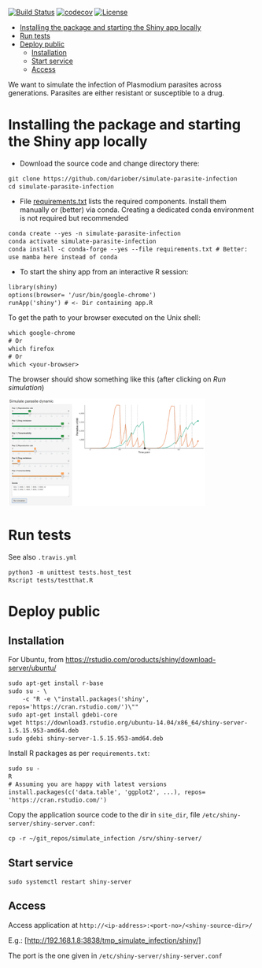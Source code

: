 [![Build Status](https://travis-ci.com/dariober/simulate-parasite-infection.svg?branch=main)](https://travis-ci.com/dariober/simulate-parasite-infection)
[![codecov](https://codecov.io/gh/dariober/simulate-parasite-infection/branch/main/graph/badge.svg)](https://codecov.io/gh/dariober/simulate-parasite-infection)
[![License](http://img.shields.io/badge/license-MIT-blue.svg)](https://github.com/dariober/simulate-parasite-infection)

<!-- vim-markdown-toc GFM -->

* [Installing the package and starting the Shiny app locally](#installing-the-package-and-starting-the-shiny-app-locally)
* [Run tests](#run-tests)
* [Deploy public](#deploy-public)
    * [Installation](#installation)
    * [Start service](#start-service)
    * [Access](#access)

<!-- vim-markdown-toc -->

We want to simulate the infection of Plasmodium parasites across generations.
Parasites are either resistant or susceptible to a drug.

Installing the package and starting the Shiny app locally
====================

* Download the source code and change directory there:

```
git clone https://github.com/dariober/simulate-parasite-infection
cd simulate-parasite-infection
```

* File [requirements.txt](requirements.txt) lists the required components.
  Install them manually or (better) via conda. Creating a dedicated conda
  environment is not required but recommended

```
conda create --yes -n simulate-parasite-infection
conda activate simulate-parasite-infection
conda install -c conda-forge --yes --file requirements.txt # Better: use mamba here instead of conda
```

* To start the shiny app from an interactive R session:

```
library(shiny)
options(browser= '/usr/bin/google-chrome')
runApp('shiny') # <- Dir containing app.R
```

To get the path to your browser executed on the Unix shell:

```
which google-chrome
# Or
which firefox
# Or
which <your-browser>
```

The browser should show something like this (after clicking on *Run simulation*)

<img src="docs/screenshot.png" alt="Example screenshot" width="400" />

Run tests
=========

See also `.travis.yml`

```
python3 -m unittest tests.host_test
Rscript tests/testthat.R
```

Deploy public
=============

Installation
------------

For Ubuntu, from https://rstudio.com/products/shiny/download-server/ubuntu/

```
sudo apt-get install r-base
sudo su - \
    -c "R -e \"install.packages('shiny', repos='https://cran.rstudio.com/')\""
sudo apt-get install gdebi-core
wget https://download3.rstudio.org/ubuntu-14.04/x86_64/shiny-server-1.5.15.953-amd64.deb
sudo gdebi shiny-server-1.5.15.953-amd64.deb
```

Install R packages as per `requirements.txt`:

```
sudo su -
R
# Assuming you are happy with latest versions
install.packages(c('data.table', 'ggplot2', ...), repos= 'https://cran.rstudio.com/')
```

Copy the application source code to the dir in `site_dir`, file `/etc/shiny-server/shiny-server.conf`:

```
cp -r ~/git_repos/simulate_infection /srv/shiny-server/
```

Start service
-------------

```
sudo systemctl restart shiny-server
```

Access
------

Access application at `http://<ip-address>:<port-no>/<shiny-source-dir>/`

E.g.: [http://192.168.1.8:3838/tmp_simulate_infection/shiny/]

The port is the one given in `/etc/shiny-server/shiny-server.conf`
